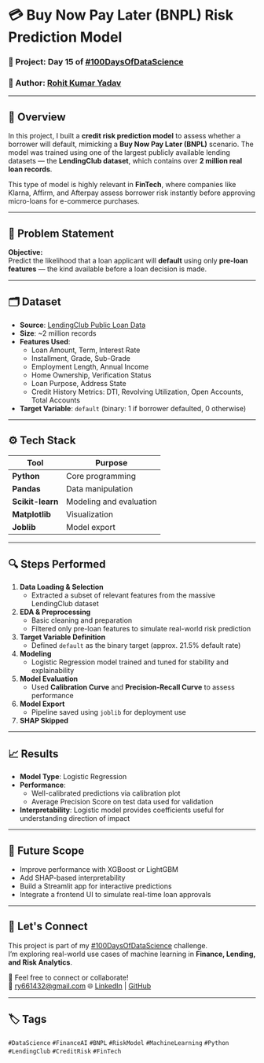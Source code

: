 # 💳 Buy Now Pay Later (BNPL) Risk Prediction Model

### 📅 Project: Day 15 of [#100DaysOfDataScience](https://www.linkedin.com/in/rohit-kumar-yadav-b97360194/)
### 👤 Author: [Rohit Kumar Yadav](https://www.linkedin.com/in/rohit-kumar-yadav-b97360194/)

---

## 📌 Overview

In this project, I built a **credit risk prediction model** to assess whether a borrower will default, mimicking a **Buy Now Pay Later (BNPL)** scenario. The model was trained using one of the largest publicly available lending datasets — the **LendingClub dataset**, which contains over **2 million real loan records**.

This type of model is highly relevant in **FinTech**, where companies like Klarna, Affirm, and Afterpay assess borrower risk instantly before approving micro-loans for e-commerce purchases.

---

## 🧠 Problem Statement

**Objective:**  
Predict the likelihood that a loan applicant will **default** using only **pre-loan features** — the kind available before a loan decision is made.

---

## 🗂 Dataset

- **Source**: [LendingClub Public Loan Data](https://www.kaggle.com/datasets/wordsforthewise/lending-club)
- **Size**: ~2 million records
- **Features Used**:
  - Loan Amount, Term, Interest Rate
  - Installment, Grade, Sub-Grade
  - Employment Length, Annual Income
  - Home Ownership, Verification Status
  - Loan Purpose, Address State
  - Credit History Metrics: DTI, Revolving Utilization, Open Accounts, Total Accounts
- **Target Variable**: `default` (binary: 1 if borrower defaulted, 0 otherwise)

---

## ⚙️ Tech Stack

| Tool | Purpose |
|------|---------|
| **Python** | Core programming |
| **Pandas** | Data manipulation |
| **Scikit-learn** | Modeling and evaluation |
| **Matplotlib** | Visualization |
| **Joblib** | Model export |

---

## 🔍 Steps Performed

1. **Data Loading & Selection**
   - Extracted a subset of relevant features from the massive LendingClub dataset
2. **EDA & Preprocessing**
   - Basic cleaning and preparation
   - Filtered only pre-loan features to simulate real-world risk prediction
3. **Target Variable Definition**
   - Defined `default` as the binary target (approx. 21.5% default rate)
4. **Modeling**
   - Logistic Regression model trained and tuned for stability and explainability
5. **Model Evaluation**
   - Used **Calibration Curve** and **Precision-Recall Curve** to assess performance
6. **Model Export**
   - Pipeline saved using `joblib` for deployment use
7. **SHAP Skipped**
   
---

## 📈 Results

- **Model Type**: Logistic Regression  
- **Performance**:
  - Well-calibrated predictions via calibration plot
  - Average Precision Score on test data used for validation
- **Interpretability**: Logistic model provides coefficients useful for understanding direction of impact


---

## 🚀 Future Scope

- Improve performance with XGBoost or LightGBM
- Add SHAP-based interpretability
- Build a Streamlit app for interactive predictions
- Integrate a frontend UI to simulate real-time loan approvals

---

## 🤝 Let's Connect

This project is part of my [#100DaysOfDataScience](https://www.linkedin.com/in/rohit-kumar-yadav-b97360194/) challenge.  
I’m exploring real-world use cases of machine learning in **Finance, Lending, and Risk Analytics**.

📩 Feel free to connect or collaborate!  
📧 ry661432@gmail.com 
🌐 [LinkedIn](https://www.linkedin.com/in/rohit-kumar-yadav-b97360194/) | [GitHub](https://github.com/rohit2255)

---

## 🏷️ Tags

`#DataScience` `#FinanceAI` `#BNPL` `#RiskModel` `#MachineLearning` `#Python` `#LendingClub` `#CreditRisk` `#FinTech`



